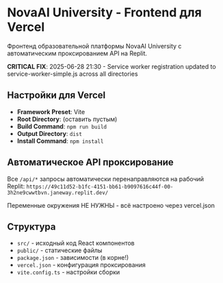 # NovaAI University - Frontend для Vercel

Фронтенд образовательной платформы NovaAI University с автоматическим проксированием API на Replit.

**CRITICAL FIX**: 2025-06-28 21:30 - Service worker registration updated to service-worker-simple.js across all directories

## Настройки для Vercel

- **Framework Preset**: Vite
- **Root Directory**: (оставить пустым)
- **Build Command**: `npm run build`
- **Output Directory**: `dist`
- **Install Command**: `npm install`

## Автоматическое API проксирование

Все `/api/*` запросы автоматически перенаправляются на рабочий Replit:
`https://49c11d52-b1fc-4151-bb61-b9097616c44f-00-3h2ne9cwwtbvn.janeway.replit.dev/`

Переменные окружения НЕ НУЖНЫ - всё настроено через vercel.json

## Структура

- `src/` - исходный код React компонентов
- `public/` - статические файлы
- `package.json` - зависимости (в корне!)
- `vercel.json` - конфигурация проксирования
- `vite.config.ts` - настройки сборки
